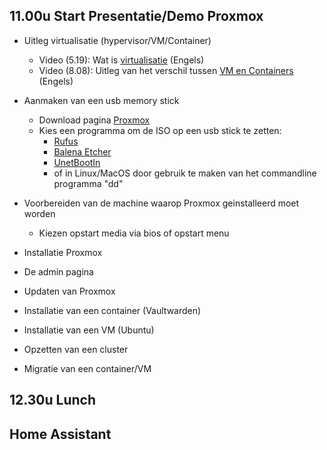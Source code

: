## 11.00u Start Presentatie/Demo Proxmox
* Uitleg virtualisatie (hypervisor/VM/Container)
  * Video (5.19): Wat is [virtualisatie](https://www.youtube.com/watch?v=FZR0rG3HKIk) (Engels) 
  * Video (8.08): Uitleg van het verschil tussen [VM en Containers](https://www.youtube.com/watch?v=cjXI-yxqGTI) (Engels)

* Aanmaken van een usb memory stick
  * Download pagina [Proxmox](https://www.proxmox.com/en/downloads/category/proxmox-virtual-environment)
  * Kies een programma om de ISO op een usb stick te zetten:
     * [Rufus](https://rufus.ie/)
     * [Balena Etcher](https://www.balena.io/etcher)
     * [UnetBootIn](https://unetbootin.github.io/)
     * of in Linux/MacOS door gebruik te maken van het commandline programma "dd" 

* Voorbereiden van de machine waarop Proxmox geinstalleerd moet worden
  * Kiezen opstart media via bios of opstart menu

* Installatie Proxmox

* De admin pagina

* Updaten van Proxmox

* Installatie van een container (Vaultwarden)

* Installatie van een VM (Ubuntu)

* Opzetten van een cluster

* Migratie van een container/VM


## 12.30u Lunch

## Home Assistant
